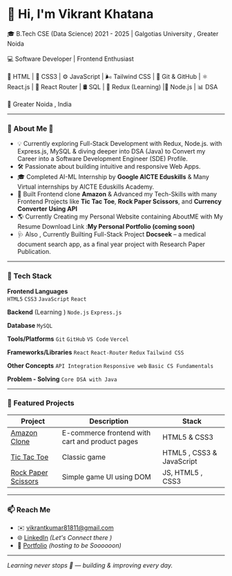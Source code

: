 # 👋 Hi, I'm Vikrant Khatana 

🎓 B.Tech CSE (Data Science) 2021 - 2025 | Galgotias University , Greater Noida <br> <br>
💻 Software Developer | Frontend Enthusiast <br> <br>
🚀 HTML | 🎨 CSS3 | ⚙️ JavaScript | 🌬️ Tailwind CSS | 🧰 Git & GitHub | ⚛️ React.js | 🔀 React Router | 🛢️ SQL | 🧠 Redux (Learning) 
|🔹 Node.js | 📊 DSA <br> <br>
📍 Greater Noida , India <br>


 

---

### 🚀 About Me 👋

- 💡 Currently exploring Full-Stack Development with Redux, Node.js. with Express.js, MySQL & diving deeper into DSA (Java) to Convert my Career into a Software Development Engineer (SDE) Profile.
- 🛠️ Passionate about building intuitive and responsive Web Apps.
- 🎓 Completed AI-ML Internship by **Google AICTE Eduskills** & Many Virtual internships by AICTE Eduskills Academy.
- 📱 Built Frontend clone **Amazon** &  Advanced my Tech-Skills with many Frontend Projects like **Tic Tac Toe**, **Rock Paper Scissors**, and **Currency Converter Using API**
- 🌎 Currently Creating my Personal Website containing AboutME with My Resume Download Link :**My Personal Portfolio (coming soon)**  
- 🩺 Also , Currently Builting Full-Stack Project  **Docseek** – a medical document search app, as a final year project with Research Paper Publication.

---

### 🧰 Tech Stack

**Frontend Languages**  
`HTML5` `CSS3` `JavaScript` `React`  

**Backend**  (Learning )
`Node.js` `Express.js` 

**Database**
`MySQL`

**Tools/Platforms**
`Git` `GitHub` `VS Code` `Vercel` 

**Frameworks/Libraries**
`React` `React-Router` `Redux` `Tailwind CSS`

**Other Concepts**
`API Integration` `Responsive web` `Basic CS Fundamentals`

**Problem - Solving**
`Core DSA with Java`

---

### 📌 Featured Projects

| Project | Description | Stack |
|--------|-------------|--------|
| [Amazon Clone](https://github.com/vikrant-1912/Amazon-clone-1) | E-commerce frontend with cart and product pages | HTML5 & CSS3 |
| [Tic Tac Toe](https://github.com/vikrant-1912/tic-tac-toe) | Classic game | HTML5 , CSS3 & JavaScript |
| [Rock Paper Scissors](https://github.com/vikrant-1912/rock-paper-scissor) | Simple game UI using DOM | JS, HTML5 , CSS3 |

---

### 📫 Reach Me

- ✉️ [vikrantkumar81811@gmail.com](mailto:vikrantkumar81811@gmail.com)
- 🌐 [LinkedIn](https://linkedin.com/in/vikrant1912) *(Let's Connect there )*
- 🚀 [Portfolio](https://-------.vercel.app) *(hosting to be Soooooon)*

---

*Learning never stops 🚀 — building & improving every day.*

